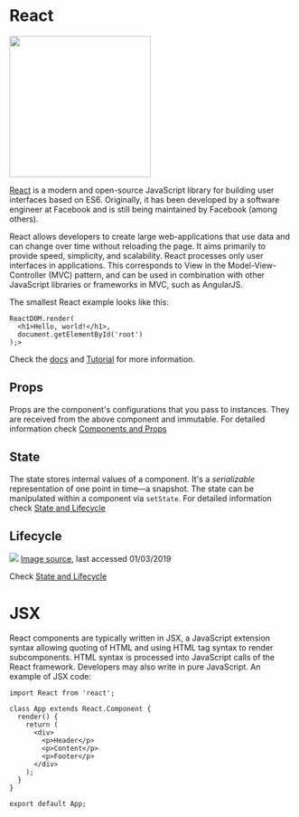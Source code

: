 # React

<img src="../images/reactjs.png" alt="" style="width: 250px;"/>

[React](https://reactjs.org) is a modern and open-source JavaScript library for building user interfaces based on ES6. Originally, it has been developed
by a software engineer at Facebook and is still being maintained by Facebook (among others).

React allows developers to create large web-applications that use data and can change over time without reloading the page. It aims primarily to provide speed, simplicity, and scalability. React processes only user interfaces in applications. This corresponds to View in the Model-View-Controller (MVC) pattern, and can be used in combination with other JavaScript libraries or frameworks in MVC, such as AngularJS.

The smallest React example looks like this:
```
ReactDOM.render(
  <h1>Hello, world!</h1>,
  document.getElementById('root')
);>
```

Check the [docs](https://reactjs.org/docs/hello-world.html) and [Tutorial](https://reactjs.org/tutorial/tutorial.html) for more information.

## Props

Props are the component's configurations that you pass to instances. They are received from the above component and immutable.
For detailed information check [Components and Props](https://reactjs.org/docs/components-and-props.html)


## State

The state stores internal values of a component. It's a *serializable* representation of one point in time—a snapshot. The state can be manipulated within a component via `setState`. For detailed information check [State and Lifecycle](https://reactjs.org/docs/state-and-lifecycle.html)


## Lifecycle

![](../images/react_lifecycle.png)
[Image source](http://projects.wojtekmaj.pl/react-lifecycle-methods-diagram/), last accessed 01/03/2019
 
Check [State and Lifecycle](https://reactjs.org/docs/state-and-lifecycle.html)


# JSX

React components are typically written in JSX, a JavaScript extension syntax allowing quoting of HTML and using HTML tag syntax to render subcomponents. HTML syntax is processed into JavaScript calls of the React framework. Developers may also write in pure JavaScript. An example of JSX code:

```
import React from 'react';

class App extends React.Component {
  render() {
    return (
      <div>
        <p>Header</p>
        <p>Content</p>
        <p>Footer</p>
      </div>
    );
  }
}

export default App;
```
